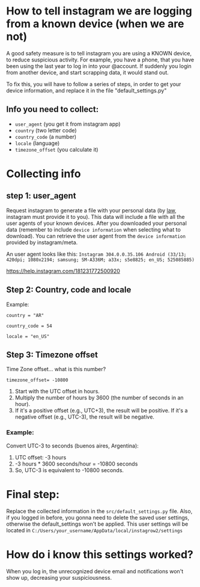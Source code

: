 # How to tell instagram we are logging from a known device (when we are not)

A good safety measure is to tell instagram you are using a KNOWN device, to reduce suspicious activity. For example, you have a phone, that you have been using the last year to log in into your @account. If suddenly you login from another device, and start scrapping data, it would stand out.

To fix this, you will have to follow a series of steps, in order to get your device information, and replace it in the file  "default_settings.py"

## Info you need to collect:

   - `user_agent` (you get it from instagram app)
   - `country` (two letter code)
   - `country_code` (a number)
   - `locale` (language)
   - `timezone_offset` (you calculate it)

# Collecting info

## step 1: user_agent 
Request instagram to generate a file with your personal data (by [law](https://gdprinfo.eu/en-article-15), instagram must provide it to you). This data will include a file with all the user agents of your known devices. After you downloaded your personal data (remember to include `device information` when selecting what to download).
You can retrieve the user agent from the `device information` provided by instagram/meta.

An user agent looks like this:
`Instagram 304.0.0.35.106 Android (33/13; 420dpi; 1080x2194; samsung; SM-A336M; a33x; s5e8825; en_US; 525085885)`

https://help.instagram.com/181231772500920

## Step 2: Country, code and locale

Example:

    country = "AR"
    
    country_code = 54
    
    locale = "en_US"


## Step 3: Timezone offset

Time Zone offset... what is this number?
    
    timezone_offset= -10800
    
1) Start with the UTC offset in hours.
2) Multiply the number of hours by 3600 (the number of seconds in an hour).
3) If it's a positive offset (e.g., UTC+3), the result will be positive. If it's a negative offset (e.g., UTC-3), the result will be negative.

### Example: 
Convert UTC-3 to seconds (buenos aires, Argentina):
1) UTC offset: -3 hours 
2) -3 hours * 3600 seconds/hour = -10800 seconds
3) So, UTC-3 is equivalent to -10800 seconds.

# Final step:
Replace the collected information in the `src/default_settings.py` file. Also, if you logged in before, you gonna need to delete the saved user settings, otherwise the default_settings won't be applied. This user settings will be located in `C:/Users/your_username/AppData/local/instagrow2/settings`

# How do i know this settings worked?
When you log in, the unrecognized device email and notifications won't show up, decreasing your suspiciousness.

